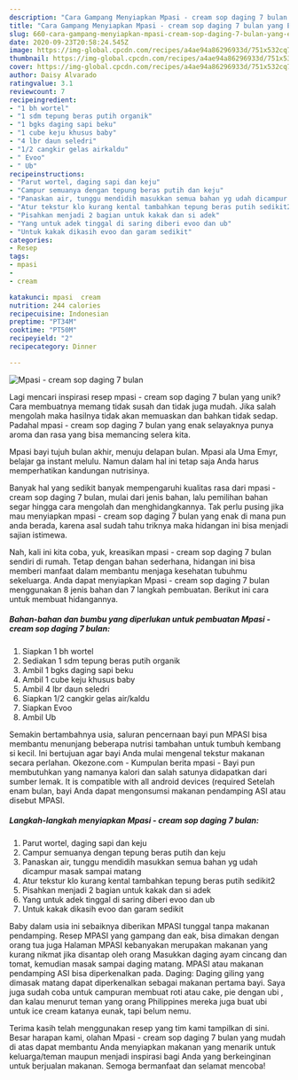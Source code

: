 ```yaml
---
description: "Cara Gampang Menyiapkan Mpasi - cream sop daging 7 bulan yang Enak Banget"
title: "Cara Gampang Menyiapkan Mpasi - cream sop daging 7 bulan yang Enak Banget"
slug: 660-cara-gampang-menyiapkan-mpasi-cream-sop-daging-7-bulan-yang-enak-banget
date: 2020-09-23T20:58:24.545Z
image: https://img-global.cpcdn.com/recipes/a4ae94a86296933d/751x532cq70/mpasi-cream-sop-daging-7-bulan-foto-resep-utama.jpg
thumbnail: https://img-global.cpcdn.com/recipes/a4ae94a86296933d/751x532cq70/mpasi-cream-sop-daging-7-bulan-foto-resep-utama.jpg
cover: https://img-global.cpcdn.com/recipes/a4ae94a86296933d/751x532cq70/mpasi-cream-sop-daging-7-bulan-foto-resep-utama.jpg
author: Daisy Alvarado
ratingvalue: 3.1
reviewcount: 7
recipeingredient:
- "1 bh wortel"
- "1 sdm tepung beras putih organik"
- "1 bgks daging sapi beku"
- "1 cube keju khusus baby"
- "4 lbr daun seledri"
- "1/2 cangkir gelas airkaldu"
- " Evoo"
- " Ub"
recipeinstructions:
- "Parut wortel, daging sapi dan keju"
- "Campur semuanya dengan tepung beras putih dan keju"
- "Panaskan air, tunggu mendidih masukkan semua bahan yg udah dicampur masak sampai matang"
- "Atur tekstur klo kurang kental tambahkan tepung beras putih sedikit2"
- "Pisahkan menjadi 2 bagian untuk kakak dan si adek"
- "Yang untuk adek tinggal di saring diberi evoo dan ub"
- "Untuk kakak dikasih evoo dan garam sedikit"
categories:
- Resep
tags:
- mpasi
- 
- cream

katakunci: mpasi  cream 
nutrition: 244 calories
recipecuisine: Indonesian
preptime: "PT34M"
cooktime: "PT50M"
recipeyield: "2"
recipecategory: Dinner

---
```



![Mpasi - cream sop daging 7 bulan](https://img-global.cpcdn.com/recipes/a4ae94a86296933d/751x532cq70/mpasi-cream-sop-daging-7-bulan-foto-resep-utama.jpg)

Lagi mencari inspirasi resep mpasi - cream sop daging 7 bulan yang unik? Cara membuatnya memang tidak susah dan tidak juga mudah. Jika salah mengolah maka hasilnya tidak akan memuaskan dan bahkan tidak sedap. Padahal mpasi - cream sop daging 7 bulan yang enak selayaknya punya aroma dan rasa yang bisa memancing selera kita.

Mpasi bayi tujuh bulan akhir, menuju delapan bulan. Mpasi ala Uma Emyr, belajar ga instant melulu. Namun dalam hal ini tetap saja Anda harus memperhatikan kandungan nutrisinya.

Banyak hal yang sedikit banyak mempengaruhi kualitas rasa dari mpasi - cream sop daging 7 bulan, mulai dari jenis bahan, lalu pemilihan bahan segar hingga cara mengolah dan menghidangkannya. Tak perlu pusing jika mau menyiapkan mpasi - cream sop daging 7 bulan yang enak di mana pun anda berada, karena asal sudah tahu triknya maka hidangan ini bisa menjadi sajian istimewa.


Nah, kali ini kita coba, yuk, kreasikan mpasi - cream sop daging 7 bulan sendiri di rumah. Tetap dengan bahan sederhana, hidangan ini bisa memberi manfaat dalam membantu menjaga kesehatan tubuhmu sekeluarga. Anda dapat menyiapkan Mpasi - cream sop daging 7 bulan menggunakan 8 jenis bahan dan 7 langkah pembuatan. Berikut ini cara untuk membuat hidangannya.

<!--inarticleads1-->

##### Bahan-bahan dan bumbu yang diperlukan untuk pembuatan Mpasi - cream sop daging 7 bulan:

1. Siapkan 1 bh wortel
1. Sediakan 1 sdm tepung beras putih organik
1. Ambil 1 bgks daging sapi beku
1. Ambil 1 cube keju khusus baby
1. Ambil 4 lbr daun seledri
1. Siapkan 1/2 cangkir gelas air/kaldu
1. Siapkan  Evoo
1. Ambil  Ub


Semakin bertambahnya usia, saluran pencernaan bayi pun MPASI bisa membantu menunjang beberapa nutrisi tambahan untuk tumbuh kembang si kecil. Ini bertujuan agar bayi Anda mulai mengenal tekstur makanan secara perlahan. Okezone.com - Kumpulan berita mpasi - Bayi pun membutuhkan yang namanya kalori dan salah satunya didapatkan dari sumber lemak. It is compatible with all android devices (required Setelah enam bulan, bayi Anda dapat mengonsumsi makanan pendamping ASI atau disebut MPASI. 

<!--inarticleads2-->

##### Langkah-langkah menyiapkan Mpasi - cream sop daging 7 bulan:

1. Parut wortel, daging sapi dan keju
1. Campur semuanya dengan tepung beras putih dan keju
1. Panaskan air, tunggu mendidih masukkan semua bahan yg udah dicampur masak sampai matang
1. Atur tekstur klo kurang kental tambahkan tepung beras putih sedikit2
1. Pisahkan menjadi 2 bagian untuk kakak dan si adek
1. Yang untuk adek tinggal di saring diberi evoo dan ub
1. Untuk kakak dikasih evoo dan garam sedikit


Baby dalam usia ini sebaiknya diberikan MPASI tunggal tanpa makanan pendamping. Resep MPASI yang gampang dan eak, bisa dimakan dengan orang tua juga Halaman MPASI kebanyakan merupakan makanan yang kurang nikmat jika disantap oleh orang Masukkan daging ayam cincang dan tomat, kemudian masak sampai daging matang. MPASI atau makanan pendamping ASI bisa diperkenalkan pada. Daging: Daging giling yang dimasak matang dapat diperkenalkan sebagai makanan pertama bayi. Saya juga sudah coba untuk campuran membuat roti atau cake, pie dengan ubi , dan kalau menurut teman yang orang Philippines mereka juga buat ubi untuk ice cream katanya eunak, tapi belum nemu. 

Terima kasih telah menggunakan resep yang tim kami tampilkan di sini. Besar harapan kami, olahan Mpasi - cream sop daging 7 bulan yang mudah di atas dapat membantu Anda menyiapkan makanan yang menarik untuk keluarga/teman maupun menjadi inspirasi bagi Anda yang berkeinginan untuk berjualan makanan. Semoga bermanfaat dan selamat mencoba!
